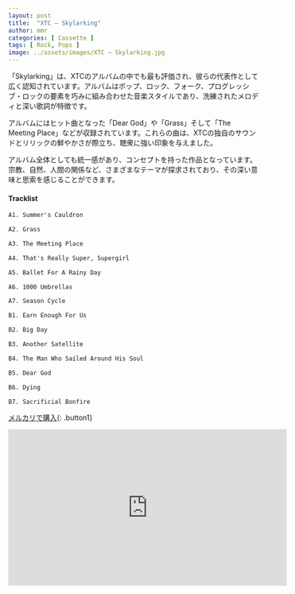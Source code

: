 ```yaml
---
layout: post
title:  "XTC – Skylarking"
author: mmr
categories: [ Cassette ]
tags: [ Rock, Pops ]
image: ../assets/images/XTC – Skylarking.jpg
---
```


「Skylarking」は、XTCのアルバムの中でも最も評価され、彼らの代表作として広く認知されています。アルバムはポップ、ロック、フォーク、プログレッシブ・ロックの要素を巧みに組み合わせた音楽スタイルであり、洗練されたメロディと深い歌詞が特徴です。

アルバムにはヒット曲となった「Dear God」や「Grass」そして「The Meeting Place」などが収録されています。これらの曲は、XTCの独自のサウンドとリリックの鮮やかさが際立ち、聴衆に強い印象を与えました。

アルバム全体としても統一感があり、コンセプトを持った作品となっています。宗教、自然、人間の関係など、さまざまなテーマが探求されており、その深い意味と思索を感じることができます。

#### Tracklist
```md
A1. Summer's Cauldron

A2. Grass

A3. The Meeting Place

A4. That's Really Super, Supergirl

A5. Ballet For A Rainy Day

A6. 1000 Umbrellas

A7. Season Cycle

B1. Earn Enough For Us

B2. Big Day

B3. Another Satellite

B4. The Man Who Sailed Around His Soul

B5. Dear God

B6. Dying

B7. Sacrificial Bonfire
```

[メルカリで購入](https://jp.mercari.com/item/m10764272984?afid=6142608987){: .button1}

<iframe width="560" height="315" src="https://www.youtube.com/embed/nErBEvTIvfo?si=gpz7OHADto7OjeWY" title="YouTube video player" frameborder="0" allow="accelerometer; autoplay; clipboard-write; encrypted-media; gyroscope; picture-in-picture; web-share" referrerpolicy="strict-origin-when-cross-origin" allowfullscreen></iframe>
